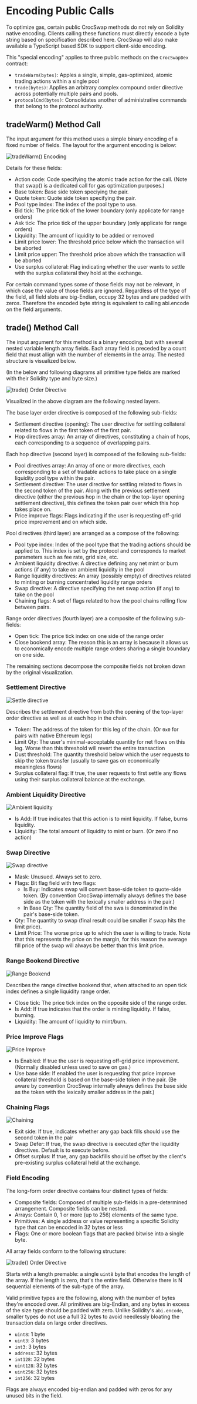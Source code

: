 # Encoding Public Calls

To optimize gas, certain public CrocSwap methods do not rely on Solidity native encoding. Clients calling these functions must directly encode a byte string
based on specification described here. CrocSwap will also make available a TypeScript based SDK to support client-side encoding.

This "special encoding" applies to three public methods on the `CrocSwapDex` contract:

* `tradeWarm(bytes)`: Apples a single, simple, gas-optimized, atomic trading actions within a single pool
* `trade(bytes)`: Applies an arbitrary complex compound order directive across potentially multiple pairs and pools.
* `protocolCmd(bytes)`: Consolidates another of administrative commands that belong to the protocol authority.

## tradeWarm() Method Call

The input argument for this method uses a simple binary encoding of a fixed number of fields. The layout for the argument encoding is below:

![tradeWarm() Encoding](assets/WarmPath.png)

Details for these fields:
* Action code: Code specifying the atomic trade action for the call. (Note that swap() is a dedicated call for gas optimization purposes.)
* Base token: Base side token speciying the pair.
* Quote token: Quote side token specifying the pair.
* Pool type index: The index of the pool type to use.
* Bid tick: The price tick of the lower boundary (only applicate for range orders)
* Ask tick: The price tick of the upper boundary (only applicate for range orders)
* Liquidity: The amount of liquidity to be added or removed
* Limit price lower: The threshold price below which the transaction will be aborted
* Limit price upper: The threshold price above which the transaction will be aborted
* Use surplus collateral: Flag indicating whether the user wants to settle with the surplus collateral they hold at the exchange.

For certain command types some of those fields may not be relevant, in which case the value of those fields are ignored. Regardless of the type of the field, all
field slots are big-Endian, occupy 32 bytes and are padded with zeros. Therefore the encoded byte string is equivalent to calling abi.encode on the field arguments.

## trade() Method Call

The input argument for this method is a binary encoding, but with several nested variable length array fields. Each array field is preceded by a count field that
must allign with the number of elements in the array. The nested structure is visualized below. 

(In the below and following diagrams all primitive type fields are marked with their Solidity type and byte size.)

![trade() Order Directive](assets/OrderDirective.jpg)

Visualized in the above diagram are the following nested layers. 

The base layer order directive is composed of the following sub-fields:
* Settlement directive (opening): The user directive for settling collateral related to flows in the first token of the first pair.
* Hop directives array: An array of directives, constituting a chain of hops, each corresponding to a sequence of overlapping pairs.

Each hop directive (second layer) is composed of the following sub-fields:
* Pool directives array: An array of one or more directives, each corresponding to a set of tradable actions to take place on a single liquidity pool type within the pair.
* Settlement directive: The user directive for settling related to flows in the second token of the pair. Along with the previous settlement directive (either the previous hop in the chain or the top-layer opening settlement directive), this defines the token pair over which this hop takes place on.
* Price improve flags: Flags indicating if the user is requesting off-grid price improvement and on which side.

Pool directives (third layer) are arranged as a compose of the following:
* Pool type index: Index of the pool type that the trading actions should be applied to. This index is set by the protocol and corresponds to market parameters such as fee rate, grid size, etc.
* Ambient liquidity directive: A directive defining any net mint or burn actions (if any) to take on ambient liquidity in the pool 
* Range liquidity directives: An array (possibly empty) of directives related to minting or burning concentrated liquidity range orders
* Swap directive: A directive specifying the net swap action (if any) to take on the pool
* Chaining flags: A set of flags related to how the pool chains rolling flow between pairs. 

Range order directives (fourth layer) are a composite of the following sub-fields:
* Open tick: The price tick index on one side of the range order
* Close bookend array: The reason this is an array is because it allows us to economically encode multiple range orders sharing a single boundary on one side.

The remaining sections decompose the composite fields not broken down by the original visualization.

### Settlement Directive
![Settle directive](assets/Settlement.jpg)

Describes the settlement directive from both the opening of the top-layer order directive as well as at each hop in the chain.
* Token: The address of the token for this leg of the chain. (Or `0x0` for pairs with native Ethereum legs)
* Limit Qty: The user's minimal-acceptable quantity for net flows on this leg. Worse than this threshold will revert the entire transaction
* Dust threshold: The quantity threshold below which the user requests to skip the token transfer (usually to save gas on economically meaningless flows)
* Surplus collateral flag: If true, the user requests to first settle any flows using their surplus collateral balance at the exchange.

### Ambient Liquidity Directive
![Ambient liquidity](assets/Ambient.jpg)
* Is Add: If true indicates that this action is to mint liquidity. If false, burns liquidity.
* Liquidity: The total amount of liquidity to mint or burn. (Or zero if no action)

### Swap Directive
![Swap directive](assets/Swap.jpg)
* Mask: Unusued. Always set to zero.
* Flags: Bit flag field with two flags:
    * Is Buy: Indicates swap will convert base-side token to quote-side token. (By convention CrocSwap internally always defines the base side as the token with the lexically smaller address in the pair.)
    * In Base Qty: The quantity field of the swa is denominated in the pair's base-side token.
* Qty: The quantity to swap (final result could be smaller if swap hits the limit price).
* Limit Price: The worse price up to which the user is willing to trade. Note that this represents the price on the margin, for this reason the average fill price of the swap will always be better than this limit price.

### Range Bookend Directive
![Range Bookend](assets/RangeBookend.jpg)

Describes the range directive bookend that, when attached to an open tick index defines a single liquidity range order.
* Close tick: The price tick index on the opposite side of the range order.
* Is Add: If true indicates that the order is minting liquidity. If false, burning.
* Liquidity: The amount of liquidity to mint/burn.

### Price Improve Flags
![Price Improve](assets/PriceImprove.jpg)
* Is Enabled: If true the user is requesting off-grid price improvement. (Normally disabled unless used to save on gas.)
* Use base side: If enabled the user is requesting that price improve collateral threshold is based on the base-side token in the pair. (Be aware by convention CrocSwap internally always defines the base side as the token with the lexically smaller address in the pair.)

### Chaining Flags
![Chaining](assets/Chaining.jpg)
* Exit side: If true, indicates whether any gap back fills should use the second token in the pair
* Swap Defer: If true, the swap directive is executed *after* the liquidity directives. Default is to execute before.
* Offset surplus: If true, any gap backfills should be offset by the client's pre-existing surplus collateral held at the exchange.

### Field Encoding
The long-form order directive contains four distinct types of fields:
* Composite fields: Composed of multiple sub-fields in a pre-determined arrangement. Composite fields can be nested.
* Arrays: Contain 0, 1 or more (up to 256) elements of the same type. 
* Primitives: A single address or value representing a specific Solidity type that can be encoded in 32 bytes or less
* Flags: One or more boolean flags that are packed bitwise into a single byte.

All array fields conform to the following structure:

![trade() Order Directive](assets/Array.jpg)

Starts with a length premable: a single `uint8` byte that encodes the length of the array. If the length is zero, that's the entire field. Otherwise 
there is N sequential elements of the sub-type of the array. 

Valid primitive types are the following, along with the number of bytes they're encoded over. All primitives are big-Endian, and any bytes in excess of the 
size type should be padded with zero. Unlike Solidity's `abi.encode`, smaller types do not use a full 32 bytes to avoid needlessly bloating the transaction
data on large order directives.

* `uint8`: 1 byte
* `uint3`: 3 bytes
* `int3`: 3 bytes
* `address`: 32 bytes
* `int128`: 32 bytes
* `uint128`: 32 bytes
* `uint256`: 32 bytes
* `int256`: 32 bytes

Flags are always encoded big-endian and padded with zeros for any unused bits in the field.
